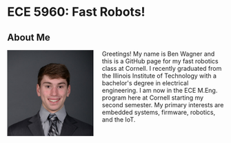 # ECE 5960: Fast Robots!
## About Me
<img src="https://raw.githubusercontent.com/bwagner2-git/ECE5960/main/headshot.jpeg" height="200" ALIGN="left" style="padding-right:20px"/>
Greetings! My name is Ben Wagner and this is a GitHub page for my fast robotics class at Cornell. I recently graduated from the Illinois Institute of Technology with a bachelor's degree in electrical engineering. I am now in the ECE M.Eng. program here at Cornell starting my second semester. My primary interests are embedded systems, firmware, robotics, and the IoT.





 
